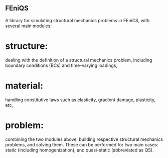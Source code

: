 ## FEniQS
A library for simulating structural mechanics problems in FEniCS, with several main modules:
# structure:
dealing with the definition of a structural mechanics problem, including boundary conditions (BCs) and time-varying loadings,
# material:
handling constitutive laws such as elasticity, gradient damage, plasticity, etc,
# problem:
combining the two modules above, building respective structural mechanics problems, and solving them. These can be performed for two main cases: static (including homogenization), and quasi-static (abbreviated as QS).
